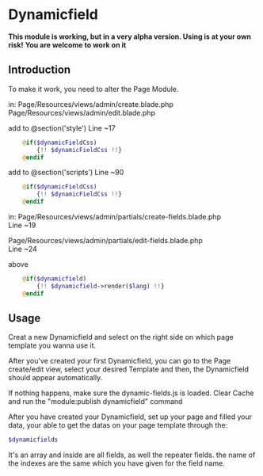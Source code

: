 # Dynamicfield

**This module is working, but in a very alpha version. Using is at your own risk!**
**You are welcome to work on it**

## Introduction
To make it work, you need to alter the Page Module.

in: 
Page/Resources/views/admin/create.blade.php
Page/Resources/views/admin/edit.blade.php

add to @section('style')
Line ~17
```php
	@if($dynamicFieldCss)
		{!! $dynamicFieldCss !!}
	@endif
```

add to @section('scripts')
Line ~90
```php
	@if($dynamicFieldCss)
		{!! $dynamicFieldCss !!}
	@endif
```

in: 
Page/Resources/views/admin/partials/create-fields.blade.php 	
Line ~19

Page/Resources/views/admin/partials/edit-fields.blade.php 	
Line ~24

above <div class="box-group" id="accordion">

```php
    @if($dynamicfield)
        {!! $dynamicfield->render($lang) !!}
    @endif
```

## Usage

Creat a new Dynamicfield and select on the right side on which page template you wanna use it.

After you've created your first Dynamicfield, you can go to the Page create/edit view, select your desired Template and then, the Dynamicfield should appear automatically.

If nothing happens, make sure the dynamic-fields.js is loaded. Clear Cache and run the "module:publish dynamicfield" command

After you have created your Dynamicfield, set up your page and filled your data, your able to get the datas on your page template through the:
```php
$dynamicfields
```
It's an array and inside are all fields, as well the repeater fields.
the name of the indexes are the same which you have given for the field name.
